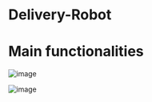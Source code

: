 # Delivery-Robot

# Main functionalities

![image](https://user-images.githubusercontent.com/58502695/139149461-8366d4c4-8fa7-47a0-8a14-98a5b0821e46.png)


![image](https://user-images.githubusercontent.com/58502695/139149530-47756306-760e-4670-99a0-e4e561ea84e8.png)
